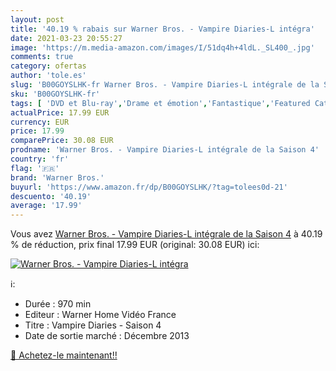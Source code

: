 ```yaml
---
layout: post
title: '40.19 % rabais sur Warner Bros. - Vampire Diaries-L intégra'
date: 2021-03-23 20:55:27
image: 'https://m.media-amazon.com/images/I/51dq4h+4ldL._SL400_.jpg'
comments: true
category: ofertas
author: 'tole.es'
slug: 'B00GOYSLHK-fr Warner Bros. - Vampire Diaries-L intégrale de la Saison 4'
sku: 'B00GOYSLHK-fr'
tags: [ 'DVD et Blu-ray','Drame et émotion','Fantastique','Featured Categories','Séries TV','warner bros.', ]
actualPrice: 17.99 EUR
currency: EUR
price: 17.99
comparePrice: 30.08 EUR
prodname: 'Warner Bros. - Vampire Diaries-L intégrale de la Saison 4'
country: 'fr'
flag: '🇫🇷'
brand: 'Warner Bros.'
buyurl: 'https://www.amazon.fr/dp/B00GOYSLHK/?tag=tolees0d-21'
descuento: '40.19'
average: '17.99'
---
```


Vous avez [Warner Bros. - Vampire Diaries-L intégrale de la Saison 4](https://www.amazon.fr/dp/B00GOYSLHK/?tag=tolees0d-21)  à  40.19 % de réduction, prix final  17.99 EUR (original: 30.08 EUR) ici:

[![Warner Bros. - Vampire Diaries-L intégra](https://m.media-amazon.com/images/I/51dq4h+4ldL._SL400_.jpg)](https://www.amazon.fr/dp/B00GOYSLHK/?tag=tolees0d-21)

ℹ️:

- Durée : 970 min
- Editeur : Warner Home Vidéo France
- Titre : Vampire Diaries - Saison 4
- Date de sortie marché : Décembre 2013

[🛒 Achetez-le maintenant!!](https://www.amazon.fr/dp/B00GOYSLHK/?tag=tolees0d-21)
